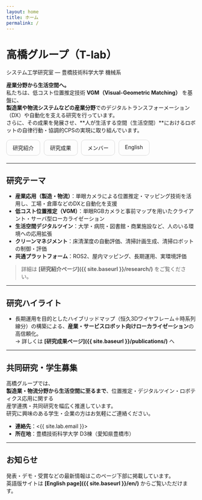 ```yaml
---
layout: home
title: ホーム
permalink: /
---
```


# 高橋グループ（T-lab）
システム工学研究室 — 豊橋技術科学大学 機械系

**産業分野から生活空間へ。**  
私たちは、低コスト位置推定技術 **VGM（Visual-Geometric Matching）** を基盤に、  
**製造業や物流システムなどの産業分野**でのデジタルトランスフォーメーション（DX）や自動化を支える研究を行っています。  
さらに、その成果を発展させ、**人が生活する空間（生活空間）**におけるロボットの自律行動・協調的CPSの実現に取り組んでいます。

<div style="display:flex; flex-wrap:wrap; gap:.6rem; margin:1rem 0 1.25rem">
  <a href="{{ site.baseurl }}/research/" style="padding:.6rem 1rem; border:1px solid rgba(0,0,0,.15); border-radius:.6rem; text-decoration:none;">研究紹介</a>
  <a href="{{ site.baseurl }}/publications/" style="padding:.6rem 1rem; border:1px solid rgba(0,0,0,.15); border-radius:.6rem; text-decoration:none;">研究成果</a>
  <a href="{{ site.baseurl }}/members/" style="padding:.6rem 1rem; border:1px solid rgba(0,0,0,.15); border-radius:.6rem; text-decoration:none;">メンバー</a>
  <a href="{{ site.baseurl }}/en/" style="padding:.6rem 1rem; border:1px solid rgba(0,0,0,.15); border-radius:.6rem; text-decoration:none;">English</a>
</div>

---

## 研究テーマ
- **産業応用（製造・物流）**：単眼カメラによる位置推定・マッピング技術を活用し、工場・倉庫などのDXと自動化を支援  
- **低コスト位置推定（VGM）**：単眼RGBカメラと事前マップを用いたクライアント・サーバ型ローカライゼーション  
- **生活空間デジタルツイン**：大学・病院・図書館・商業施設など、人のいる環境への応用拡張  
- **クリーンマネジメント**：床清潔度の自動評価、清掃計画生成、清掃ロボットの制御・評価  
- **共通プラットフォーム**：ROS2、屋内マッピング、長期運用、実環境評価

> 詳細は **[研究紹介ページ]({{ site.baseurl }}/research/)** をご覧ください。

---

## 研究ハイライト
- 長期運用を目的としたハイブリッドマップ（恒久3Dワイヤフレーム＋時系列線分）の構築による、**産業・サービスロボット向けローカライゼーション**の高信頼化。  
  → 詳しくは **[研究成果ページ]({{ site.baseurl }}/publications/)** へ

---

## 共同研究・学生募集
高橋グループでは、  
**製造業・物流分野から生活空間に至るまで**、位置推定・デジタルツイン・ロボティクス応用に関する  
産学連携・共同研究を幅広く推進しています。  
研究に興味のある学生・企業の方はお気軽にご連絡ください。

- **連絡先**：<{{ site.lab.email }}>  
- **所在地**：豊橋技術科学大学 D3棟（愛知県豊橋市）

---

## お知らせ
発表・デモ・受賞などの最新情報はこのページ下部に掲載しています。  
英語版サイトは **[English page]({{ site.baseurl }}/en/)** からご覧いただけます。

